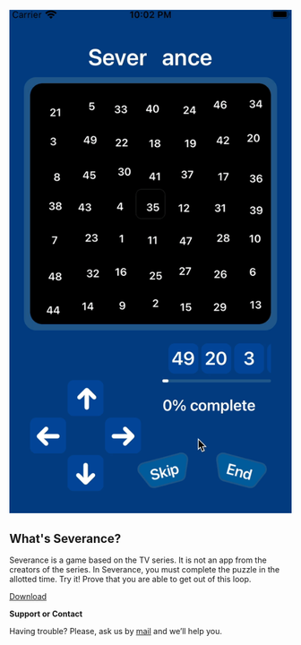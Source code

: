 ![Image](images/severance.gif)
## What's Severance?

Severance is a game based on the TV series. It is not an app from the creators of the series. 
In Severance, you must complete the puzzle in the allotted time.
Try it! Prove that you are able to get out of this loop.

[Download](https://apps.apple.com/us/app/severance-inspired-by-the-tv/id1620226882)

**Support or Contact**

Having trouble? Please, ask us by [mail](mailto:viktorianecc@gmail.com) and we’ll help you.
